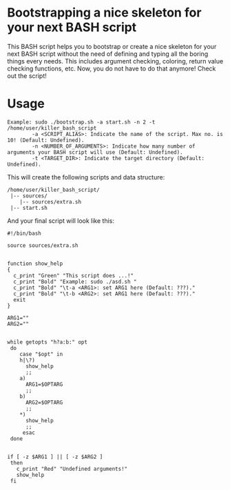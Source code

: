 # Bootstrapping a nice skeleton for your next BASH script
This BASH script helps you to bootstrap or create a nice skeleton for your next BASH script without the need of defining and typing all the boring things every needs. This includes argument checking, coloring, return value checking functions, etc.
Now, you do not have to do that anymore! Check out the script!

# Usage
```
Example: sudo ./bootstrap.sh -a start.sh -n 2 -t /home/user/killer_bash_script
		-a <SCRIPT_ALIAS>: Indicate the name of the script. Max no. is 10! (Default: Undefined).
		-n <NUMBER_OF_ARGUMENTS>: Indicate how many number of arguments your BASH script will use (Default: Undefined).
		-t <TARGET_DIR>: Indicate the target directory (Default: Undefined).

```
This will create the following scripts and data structure:
```
/home/user/killer_bash_script/
 |-- sources/
    |-- sources/extra.sh
 |-- start.sh
```

And your final script will look like this:
```
#!/bin/bash
 
source sources/extra.sh
 
 
function show_help 
{ 
  c_print "Green" "This script does ...!"
  c_print "Bold" "Example: sudo ./asd.sh "
  c_print "Bold" "\t-a <ARG1>: set ARG1 here (Default: ???)."
  c_print "Bold" "\t-b <ARG2>: set ARG1 here (Default: ???)."
  exit
}

ARG1=""
ARG2=""


while getopts "h?a:b:" opt
 do
    case "$opt" in	
    h|\?)
      show_help
      ;;
    a)
      ARG1=$OPTARG
      ;;
    b)
      ARG2=$OPTARG
      ;;
    *)
      show_help
      ;;
     esac
 done


if [ -z $ARG1 ] || [ -z $ARG2 ]
 then
   c_print "Red" "Undefined arguments!"
   show_help
 fi
```
